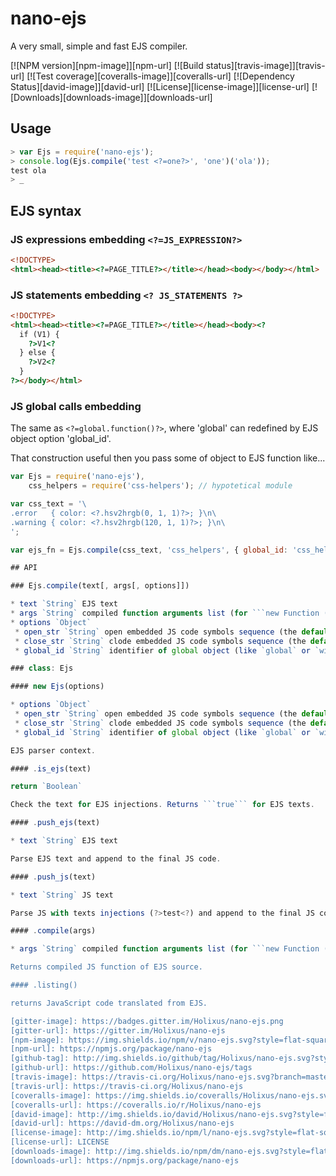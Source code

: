 # nano-ejs

A very small, simple and fast EJS compiler.


[![NPM version][npm-image]][npm-url]
[![Build status][travis-image]][travis-url]
[![Test coverage][coveralls-image]][coveralls-url]
[![Dependency Status][david-image]][david-url]
[![License][license-image]][license-url]
[![Downloads][downloads-image]][downloads-url]

## Usage

```js
> var Ejs = require('nano-ejs');
> console.log(Ejs.compile('test <?=one?>', 'one')('ola'));
test ola
> _
```

## EJS syntax

### JS expressions embedding ```<?=JS_EXPRESSION?>```

```html
<!DOCTYPE>
<html><head><title><?=PAGE_TITLE?></title></head><body></body></html>
```

### JS statements embedding ```<? JS_STATEMENTS ?>```

```html
<!DOCTYPE>
<html><head><title><?=PAGE_TITLE?></title></head><body><?
  if (V1) {
    ?>V1<?
  } else {
    ?>V2<?
  }
?></body></html>
```

### JS global calls embedding <?.function()?>

The same as ```<?=global.function()?>```, where 'global' can redefined by EJS object option 'global_id'.

That construction useful then you pass some of object to EJS function like...
```js
var Ejs = require('nano-ejs'),
    css_helpers = require('css-helpers'); // hypotetical module

var css_text = '\
.error   { color: <?.hsv2hrgb(0, 1, 1)?>; }\n\
.warning { color: <?.hsv2hrgb(120, 1, 1)?>; }\n\
';

var ejs_fn = Ejs.compile(css_text, 'css_helpers', { global_id: 'css_helpers' });

## API

### Ejs.compile(text[, args[, options]])

* text `String` EJS text
* args `String` compiled function arguments list (for ```new Function (args, body)```)
* options `Object`
 * open_str `String` open embedded JS code symbols sequence (the default value is '<?')
 * close_str `String` clode embedded JS code symbols sequence (the default value is '?>')
 * global_id `String` identifier of global object (like `global` or `window`) (the default value is 'global')

### class: Ejs

#### new Ejs(options)

* options `Object`
 * open_str `String` open embedded JS code symbols sequence (the default value is '<?')
 * close_str `String` clode embedded JS code symbols sequence (the default value is '?>')
 * global_id `String` identifier of global object (like `global` or `window`) (the default value is 'global')

EJS parser context.

#### .is_ejs(text)

return `Boolean`

Check the text for EJS injections. Returns ```true``` for EJS texts.

#### .push_ejs(text)

* text `String` EJS text

Parse EJS text and append to the final JS code.

#### .push_js(text)

* text `String` JS text

Parse JS with texts injections (?>test<?) and append to the final JS code.

#### .compile(args)

* args `String` compiled function arguments list (for ```new Function (args, body)``)

Returns compiled JS function of EJS source.

#### .listing()

returns JavaScript code translated from EJS.

[gitter-image]: https://badges.gitter.im/Holixus/nano-ejs.png
[gitter-url]: https://gitter.im/Holixus/nano-ejs
[npm-image]: https://img.shields.io/npm/v/nano-ejs.svg?style=flat-square
[npm-url]: https://npmjs.org/package/nano-ejs
[github-tag]: http://img.shields.io/github/tag/Holixus/nano-ejs.svg?style=flat-square
[github-url]: https://github.com/Holixus/nano-ejs/tags
[travis-image]: https://travis-ci.org/Holixus/nano-ejs.svg?branch=master
[travis-url]: https://travis-ci.org/Holixus/nano-ejs
[coveralls-image]: https://img.shields.io/coveralls/Holixus/nano-ejs.svg?style=flat-square
[coveralls-url]: https://coveralls.io/r/Holixus/nano-ejs
[david-image]: http://img.shields.io/david/Holixus/nano-ejs.svg?style=flat-square
[david-url]: https://david-dm.org/Holixus/nano-ejs
[license-image]: http://img.shields.io/npm/l/nano-ejs.svg?style=flat-square
[license-url]: LICENSE
[downloads-image]: http://img.shields.io/npm/dm/nano-ejs.svg?style=flat-square
[downloads-url]: https://npmjs.org/package/nano-ejs
